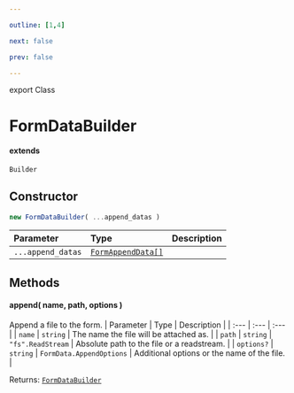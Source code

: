 ```yaml
---

outline: [1,4]

next: false

prev: false

---
```


export Class
# FormDataBuilder
#### extends
 `Builder`

## Constructor
 ```ts
 new FormDataBuilder( ...append_datas )
 ```
 
 | Parameter | Type | Description |
| :--- | :--- | :--- |
| `...append_datas` | [`FormAppendData[]`](../type-aliases/FormAppendData.md) | |

## Methods

#### append( name, path, options )
Append a file to the form.
| Parameter | Type | Description |
| :--- | :--- | :--- |
| `name` | `string` | The name the file will be attached as. |
| `path` | `string` \| `"fs".ReadStream` | Absolute path to the file or a readstream. |
| `options?` | `string` \| `FormData.AppendOptions` | Additional options or the name of the file. |

Returns: [`FormDataBuilder`](./FormDataBuilder.md)

